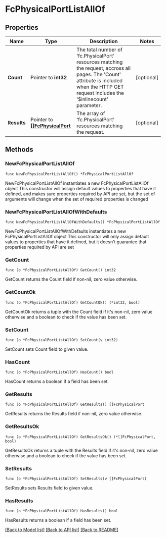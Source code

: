 # FcPhysicalPortListAllOf

## Properties

Name | Type | Description | Notes
------------ | ------------- | ------------- | -------------
**Count** | Pointer to **int32** | The total number of &#39;fc.PhysicalPort&#39; resources matching the request, accross all pages. The &#39;Count&#39; attribute is included when the HTTP GET request includes the &#39;$inlinecount&#39; parameter. | [optional] 
**Results** | Pointer to [**[]FcPhysicalPort**](fc.PhysicalPort.md) | The array of &#39;fc.PhysicalPort&#39; resources matching the request. | [optional] 

## Methods

### NewFcPhysicalPortListAllOf

`func NewFcPhysicalPortListAllOf() *FcPhysicalPortListAllOf`

NewFcPhysicalPortListAllOf instantiates a new FcPhysicalPortListAllOf object
This constructor will assign default values to properties that have it defined,
and makes sure properties required by API are set, but the set of arguments
will change when the set of required properties is changed

### NewFcPhysicalPortListAllOfWithDefaults

`func NewFcPhysicalPortListAllOfWithDefaults() *FcPhysicalPortListAllOf`

NewFcPhysicalPortListAllOfWithDefaults instantiates a new FcPhysicalPortListAllOf object
This constructor will only assign default values to properties that have it defined,
but it doesn't guarantee that properties required by API are set

### GetCount

`func (o *FcPhysicalPortListAllOf) GetCount() int32`

GetCount returns the Count field if non-nil, zero value otherwise.

### GetCountOk

`func (o *FcPhysicalPortListAllOf) GetCountOk() (*int32, bool)`

GetCountOk returns a tuple with the Count field if it's non-nil, zero value otherwise
and a boolean to check if the value has been set.

### SetCount

`func (o *FcPhysicalPortListAllOf) SetCount(v int32)`

SetCount sets Count field to given value.

### HasCount

`func (o *FcPhysicalPortListAllOf) HasCount() bool`

HasCount returns a boolean if a field has been set.

### GetResults

`func (o *FcPhysicalPortListAllOf) GetResults() []FcPhysicalPort`

GetResults returns the Results field if non-nil, zero value otherwise.

### GetResultsOk

`func (o *FcPhysicalPortListAllOf) GetResultsOk() (*[]FcPhysicalPort, bool)`

GetResultsOk returns a tuple with the Results field if it's non-nil, zero value otherwise
and a boolean to check if the value has been set.

### SetResults

`func (o *FcPhysicalPortListAllOf) SetResults(v []FcPhysicalPort)`

SetResults sets Results field to given value.

### HasResults

`func (o *FcPhysicalPortListAllOf) HasResults() bool`

HasResults returns a boolean if a field has been set.


[[Back to Model list]](../README.md#documentation-for-models) [[Back to API list]](../README.md#documentation-for-api-endpoints) [[Back to README]](../README.md)


